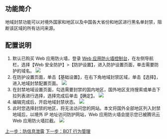 ## 功能简介
地域封禁功能可以对境外国家和地区以及中国各大省份和地区进行黑名单封禁，阻断该区域的所有访问来源。

## 配置说明
1. 默认已购买 Web 应用防火墙，登录 [Web 应用防火墙控制台](https://console.cloud.tencent.com/guanjia)，在左侧导航栏，选择【Web 安全防护】>【防护设置】，进入防护设置页面，单击需要防护的域名。
![](https://main.qcloudimg.com/raw/60698de5c6707f84bbaf6f36ba390481.png)
2. 在防护设置页面，单击【基础设置】，在右下角地域封禁区域，单击【选择】，进入地域封禁配置页面。
![](https://main.qcloudimg.com/raw/f66074d1b6ab14a56372596fe7defdba.png)
3. 在封禁地域设置页面，勾选需要封禁的国内地区，国外地区支持搜索或单击下拉列表进行选择，选择完成后单击【确定】。
 ![](https://main.qcloudimg.com/raw/66fed56f55478249e148727c301c6091.png)
4. 编辑完成后，开启地域封禁状态。
 ![](https://main.qcloudimg.com/raw/96cad8ea28a50ddc0f1dbd75c5ecac1c.png)
5. 此时您选择封禁的地区，将无法访问您的网站。本文将国外全部地区列入封禁地域后，以境外 IP 地址访问防护网站，Web 应用防火墙会提示您已被腾讯云 Web 应用防火墙拦截。
![](https://main.qcloudimg.com/raw/d63ad804bf1963400269191196796d27.png)

[上一步：防信息泄露](https://cloud.tencent.com/document/product/627/14582)
[下一步：BOT 行为管理](https://cloud.tencent.com/document/product/627/40156)
